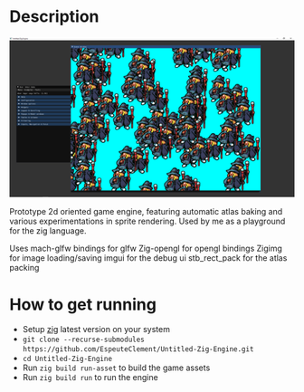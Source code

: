 # Description

![Screenshot](doc/screenshot.png)

Prototype 2d oriented game engine, featuring automatic atlas baking and various experimentations in sprite rendering.
Used by me as a playground for the zig language.

Uses mach-glfw bindings for glfw
Zig-opengl for opengl bindings
Zigimg for image loading/saving
imgui for the debug ui
stb_rect_pack for the atlas packing

# How to get running

* Setup [zig](https://ziglang.org/download/) latest version on your system
* `git clone --recurse-submodules https://github.com/EspeuteClement/Untitled-Zig-Engine.git`
* `cd Untitled-Zig-Engine` 
* Run `zig build run-asset` to build the game assets
* Run `zig build run` to run the engine
